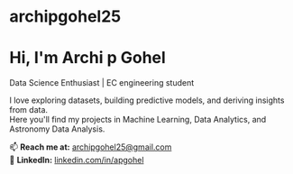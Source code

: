 # archipgohel25
# Hi, I'm Archi p Gohel 
Data Science Enthusiast | EC engineering student

I love exploring datasets, building predictive models, and deriving insights from data.  
Here you'll find my projects in Machine Learning, Data Analytics, and Astronomy Data Analysis.  

📫 **Reach me at:** archipgohel25@gmail.com  
💼 **LinkedIn:** [linkedin.com/in/apgohel](www.linkedin.com/in/archi-p-gohel-030047272)
